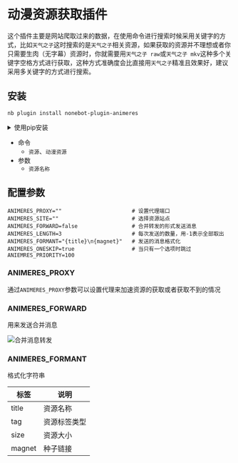# 动漫资源获取插件

这个插件主要是网站爬取过来的数据，在使用命令进行搜索时候采用关键字的方式，比如`天气之子`这时搜索的是`天气之子`相关资源，如果获取的资源并不理想或者你只需要生肉（无字幕）资源时，你就需要用`天气之子 raw`或`天气之子 mkv`这种多个关键字空格方式进行获取，这种方式准确度会比直接用`天气之子`精准且效果好，建议采用多关键字的方式进行搜索。

## 安装

`nb plugin install nonebot-plugin-animeres`

<details>
  <summary>使用pip安装</summary>

  `pip install nonebot-plugin-animeres`
</details>

- 命令
  - `资源`、`动漫资源`
- 参数
  - `资源名称`

## 配置参数

```env
ANIMERES_PROXY=""                      # 设置代理端口
ANIMERES_SITE=""                       # 选择资源站点
ANIMERES_FORWARD=false                 # 合并转发的形式发送消息
ANIMERES_LENGTH=3                      # 每次发送的数量，用-1表示全部取出
ANIMERES_FORMANT="{title}\n{magnet}"   # 发送的消息格式化
ANIMERES_ONESKIP=true                  # 当只有一个选项时跳过
ANIEMRES_PRIORITY=100

```

### ANIMERES_PROXY

通过`ANIMERES_PROXY`参数可以设置代理来加速资源的获取或者获取不到的情况

### ANIMERES_FORWARD

用来发送合并消息

![合并消息转发](image/forward.png)

### ANIMERES_FORMANT

格式化字符串

| 标签 | 说明 |
|---|---|
| title | 资源名称 |
| tag | 资源标签类型 |
| size | 资源大小 |
| magnet | 种子链接 |

